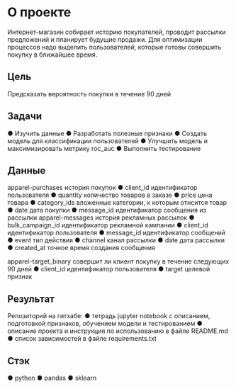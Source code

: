 # О проекте

Интернет-магазин собирает историю покупателей, проводит рассылки предложений и
планирует будущие продажи. Для оптимизации процессов надо выделить пользователей,
которые готовы совершить покупку в ближайшее время.
## Цель
Предсказать вероятность покупки в течение 90 дней
## Задачи
● Изучить данные
● Разработать полезные признаки
● Создать модель для классификации пользователей
● Улучшить модель и максимизировать метрику roc_auc
● Выполнить тестирование
## Данные
apparel-purchases
история покупок
● client_id идентификатор пользователя
● quantity количество товаров в заказе
● price цена товара
● category_ids вложенные категории, к которым отнсится товар
● date дата покупки
● message_id идентификатор сообщения из рассылки
apparel-messages
история рекламных рассылок
● bulk_campaign_id идентификатор рекламной кампании
● client_id идентификатор пользователя
● message_id идентификатор сообщений
● event тип действия
● channel канал рассылки
● date дата рассылки
● created_at точное время создания сообщения

apparel-target_binary
совершит ли клиент покупку в течение следующих 90 дней
● client_id идентификатор пользователя
● target целевой признак
## Результат
Репозиторий на гитхабе:
● тетрадь jupyter notebook с описанием, подготовкой признаков, обучением модели и
тестированием
● описание проекта и инструкция по использованию в файле README.md
● список зависимостей в файле requirements.txt
## Стэк
● python
● pandas
● sklearn
